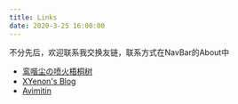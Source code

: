 ```yaml
---
title: Links
date: 2020-3-25 16:00:00
---
```


不分先后，欢迎联系我交换友链，联系方式在NavBar的About中

- [鸾喈尘の喷火梧桐树](https://darc.pro)
- [XYenon's Blog](https://blog.xyenon.bid)
- [Avimitin](https://avimitin.com)

